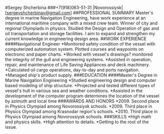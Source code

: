 #Sergey Shcherbina
###+7(918)063-51-31 |Novorossiysk| [sergeyshcherbinav@gmail.com]
##PROFESSIONAL SUMMARY
Master's degree in marine Navigation Engineering, have work experience at an international maritime company with a mixed crew team. Winner of city and regional Olympiads in physics. Studied the Design and Operation of gas and oil transportation and storage facilities. I aim to expand and strengthen my current knowledge in engineering design area.
##WORK EXPERIENCE
####Navigational Engineer
*Monitored safety condition of the vessel with computerized automation system. Plotted courses and waypoints on electronic and paper charts.
*Worked with vessel's drawings? monitored the integrity of the gull and engineering systems.
*Assisted in operation, repair, and maintenance of Life Saving Appliances and deck machinery.
*Calculated oil cargo operations, day-to-day and ports navigation.
*Managed ship's product supply.
###EDUCATION
####Master's Degree in Marine Navigation Engineering
*Studied engineering design and computer based modeling of ship structure.
*Projected and tested different types of vessel's hull in various sea and weather conditions.
*Assisted in the development of the computer program determines the location of the vessel by azimuth and local time
###AWARDS AND HONORS
*2009. Second place in Physics Olympiad among Novorossiysk schools.
*2009. Third place in Physics Olympiad among Krasnodar region's schools.
*2010. Third place in Physics Olympiad among Novorossiysk schools.
###SKILLS
*High math and physics skills.
*High attention to details.
*Getting to the root of the issue.